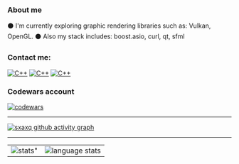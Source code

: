 ### About me

:black_circle: I'm currently exploring graphic rendering libraries such as: Vulkan, OpenGL.
:black_circle: Also my stack includes: boost.asio, curl, qt, sfml


### Contact me:

<a href="microbebr1k"><img alt="C++" src="https://github.com/sxaxq/sxaxq/blob/master/images/Discord.png"></a>
<a href="sxaxq7@gmail.com"><img alt="C++" src="https://github.com/sxaxq/sxaxq/blob/master/images/Gmail.png"></a>
<a href="https://t.me/microzavrik"><img alt="C++" src="https://github.com/sxaxq/sxaxq/blob/master/images/Telegram.png"></a>

### Codewars account
[![codewars](https://www.codewars.com/users/kakhovkanextgenhacker/badges/large)](https://www.codewars.com/users/kakhovkanextgenhacker)   

<hr>

<table align="center" cellspacing="0" cellpadding="0" border="0">
   <tr>
    <td>
        <img src="https://github-readme-stats.vercel.app/api?username=sxaxq&show_icons=true&include_all_commits=true&theme=github_dark&hide_border=true" alt=stats">
      <a/>
    </td>
    <td>
        <img src="https://github-readme-stats.vercel.app/api/top-langs/?username=sxaxq&theme=github_dark&layout=compact&hide_border=true" alt="language stats">
      <a/>
    </td>
   </tr>
  <tr>
  <tr>
  </tr>
      </a>
    </td>
      </a>
    </td>

[![sxaxq github activity graph](https://github-readme-activity-graph.vercel.app/graph?username=sxaxq&theme=tokyo-night)](https://github.com/sxaxq/github-readme-activity-graph)

<hr>
